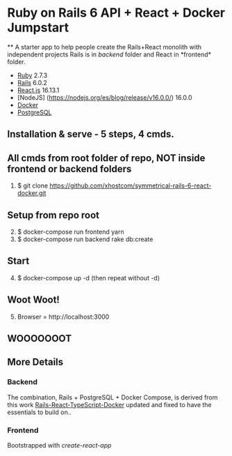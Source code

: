# Ruby on Rails 6 API + React + Docker Jumpstart

\** A starter app to help people create the Rails+React monolith with independent projects Rails is in *backend* folder and React in *frontend\* folder.

- [Ruby](https://www.ruby-lang.org/en/) 2.7.3
- [Rails](https://rubyonrails.org/) 6.0.2
- [React.js](https://reactjs.org/) 16.13.1
- [NodeJS] (https://nodejs.org/es/blog/release/v16.0.0/) 16.0.0
- [Docker](https://docs.docker.com/)
- [PostgreSQL](https://www.postgresql.org/)

## Installation & serve - 5 steps, 4 cmds. ##

## All cmds from root folder of repo, NOT inside frontend or backend folders ##

1. $ git clone https://github.com/xhostcom/symmetrical-rails-6-react-docker.git

## Setup from repo root  ##

2. $ docker-compose run frontend yarn
3. $ docker-compose run backend rake db:create

## Start  ##

4. $ docker-compose up -d (then repeat without -d)

## Woot Woot! ##

5. Browser = http://localhost:3000

## WOOOOOOOT ##

## More Details  ##

### Backend ###

The combination, Rails + PostgreSQL + Docker Compose, is derived from this work [Rails-React-TypeScript-Docker](https://github.com/ohbarye/rails-react-typescript-docker-example/) updated and fixed to have the essentials to build on..

### Frontend  ###

Bootstrapped with _create-react-app_
